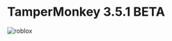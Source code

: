# TamperMonkey 3.5.1 BETA
![roblox](https://github.com/AppLeaker/TamperMonkey/assets/138614772/5bbb3a1f-5ae1-4229-9706-e1d089500527)
